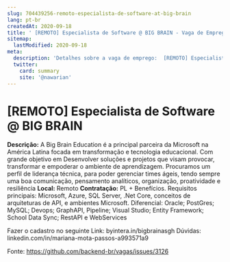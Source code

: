 ```yaml
---
slug: 704439256-remoto-especialista-de-software-at-big-brain
lang: pt-br
createdAt: 2020-09-18
title: ' [REMOTO] Especialista de Software @ BIG BRAIN - Vaga de Emprego'
sitemap:
  lastModified: 2020-09-18
meta:
  description: 'Detalhes sobre a vaga de emprego:  [REMOTO] Especialista de Software @ BIG BRAIN'
  twitter:
    card: summary
    site: '@nawarian'
---
```


#  [REMOTO] Especialista de Software @ BIG BRAIN


**Descrição:** A Big Brain Education é a principal parceira da Microsoft na América Latina focada em transformação e tecnologia educacional. Com grande objetivo em Desenvolver soluções e projetos que visam provocar, transformar e empoderar o ambiente de aprendizagem. Procuramos um perfil de liderança técnica, para poder gerenciar times ágeis, tendo sempre uma boa comunicação, pensamento analíticos, organização, proatividade e resiliência
**Local:** Remoto
**Contratação:** PL + Benefícios. 
Requisitos principais: Microsoft, Azure, SQL Server, .Net Core, conceitos de arquiteturas de API, e ambientes Microsoft.
Diferencial: Oracle; PostGres; MySQL; Devops; GraphAPI, Pipeline; Visual Studio; Entity
Framework; School Data Sync; RestAPI e WebServices

Fazer o cadastro no seguinte Link: byintera.in/bigbrainasgh
Dúvidas: linkedin.com/in/mariana-mota-passos-a993571a9


Fonte: https://github.com/backend-br/vagas/issues/3126